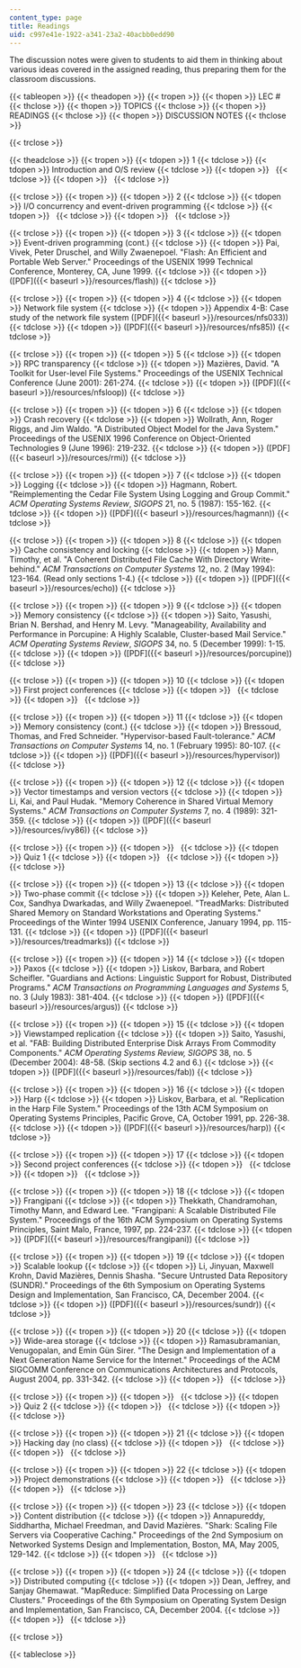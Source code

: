 ```yaml
---
content_type: page
title: Readings
uid: c997e41e-1922-a341-23a2-40acbb0edd90
---
```


The discussion notes were given to students to aid them in thinking about various ideas covered in the assigned reading, thus preparing them for the classroom discussions.

{{< tableopen >}}
{{< theadopen >}}
{{< tropen >}}
{{< thopen >}}
LEC #
{{< thclose >}}
{{< thopen >}}
TOPICS
{{< thclose >}}
{{< thopen >}}
READINGS
{{< thclose >}}
{{< thopen >}}
DISCUSSION NOTES
{{< thclose >}}

{{< trclose >}}

{{< theadclose >}}
{{< tropen >}}
{{< tdopen >}}
1
{{< tdclose >}}
{{< tdopen >}}
Introduction and O/S review
{{< tdclose >}}
{{< tdopen >}}
 
{{< tdclose >}}
{{< tdopen >}}
 
{{< tdclose >}}

{{< trclose >}}
{{< tropen >}}
{{< tdopen >}}
2
{{< tdclose >}}
{{< tdopen >}}
I/O concurrency and event-driven programming
{{< tdclose >}}
{{< tdopen >}}
 
{{< tdclose >}}
{{< tdopen >}}
 
{{< tdclose >}}

{{< trclose >}}
{{< tropen >}}
{{< tdopen >}}
3
{{< tdclose >}}
{{< tdopen >}}
Event-driven programming (cont.)
{{< tdclose >}}
{{< tdopen >}}
Pai, Vivek, Peter Druschel, and Willy Zwaenepoel. "Flash: An Efficient and Portable Web Server." Proceedings of the USENIX 1999 Technical Conference, Monterey, CA, June 1999.
{{< tdclose >}}
{{< tdopen >}}
([PDF]({{< baseurl >}}/resources/flash))
{{< tdclose >}}

{{< trclose >}}
{{< tropen >}}
{{< tdopen >}}
4
{{< tdclose >}}
{{< tdopen >}}
Network file system
{{< tdclose >}}
{{< tdopen >}}
Appendix 4-B: Case study of the network file system ([PDF]({{< baseurl >}}/resources/nfs033))
{{< tdclose >}}
{{< tdopen >}}
([PDF]({{< baseurl >}}/resources/nfs85))
{{< tdclose >}}

{{< trclose >}}
{{< tropen >}}
{{< tdopen >}}
5
{{< tdclose >}}
{{< tdopen >}}
RPC transparency
{{< tdclose >}}
{{< tdopen >}}
Mazières, David. "A Toolkit for User-level File Systems." Proceedings of the USENIX Technical Conference (June 2001): 261-274.
{{< tdclose >}}
{{< tdopen >}}
([PDF]({{< baseurl >}}/resources/nfsloop))
{{< tdclose >}}

{{< trclose >}}
{{< tropen >}}
{{< tdopen >}}
6
{{< tdclose >}}
{{< tdopen >}}
Crash recovery
{{< tdclose >}}
{{< tdopen >}}
Wollrath, Ann, Roger Riggs, and Jim Waldo. "A Distributed Object Model for the Java System." Proceedings of the USENIX 1996 Conference on Object-Oriented Technologies 9 (June 1996): 219-232.
{{< tdclose >}}
{{< tdopen >}}
([PDF]({{< baseurl >}}/resources/rmi))
{{< tdclose >}}

{{< trclose >}}
{{< tropen >}}
{{< tdopen >}}
7
{{< tdclose >}}
{{< tdopen >}}
Logging
{{< tdclose >}}
{{< tdopen >}}
Hagmann, Robert. "Reimplementing the Cedar File System Using Logging and Group Commit." _ACM Operating Systems Review_, _SIGOPS_ 21, no. 5 (1987): 155-162.
{{< tdclose >}}
{{< tdopen >}}
([PDF]({{< baseurl >}}/resources/hagmann))
{{< tdclose >}}

{{< trclose >}}
{{< tropen >}}
{{< tdopen >}}
8
{{< tdclose >}}
{{< tdopen >}}
Cache consistency and locking
{{< tdclose >}}
{{< tdopen >}}
Mann, Timothy, et al. "A Coherent Distributed File Cache With Directory Write-behind." _ACM Transactions on Computer Systems_ 12, no. 2 (May 1994): 123-164. (Read only sections 1-4.)
{{< tdclose >}}
{{< tdopen >}}
([PDF]({{< baseurl >}}/resources/echo))
{{< tdclose >}}

{{< trclose >}}
{{< tropen >}}
{{< tdopen >}}
9
{{< tdclose >}}
{{< tdopen >}}
Memory consistency
{{< tdclose >}}
{{< tdopen >}}
Saito, Yasushi, Brian N. Bershad, and Henry M. Levy. "Manageability, Availability and Performance in Porcupine: A Highly Scalable, Cluster-based Mail Service." _ACM Operating Systems Review_, _SIGOPS_ 34, no. 5 (December 1999): 1-15.
{{< tdclose >}}
{{< tdopen >}}
([PDF]({{< baseurl >}}/resources/porcupine))
{{< tdclose >}}

{{< trclose >}}
{{< tropen >}}
{{< tdopen >}}
10
{{< tdclose >}}
{{< tdopen >}}
First project conferences
{{< tdclose >}}
{{< tdopen >}}
 
{{< tdclose >}}
{{< tdopen >}}
 
{{< tdclose >}}

{{< trclose >}}
{{< tropen >}}
{{< tdopen >}}
11
{{< tdclose >}}
{{< tdopen >}}
Memory consistency (cont.)
{{< tdclose >}}
{{< tdopen >}}
Bressoud, Thomas, and Fred Schneider. "Hypervisor-based Fault-tolerance." _ACM Transactions on Computer Systems_ 14, no. 1 (February 1995): 80-107.
{{< tdclose >}}
{{< tdopen >}}
([PDF]({{< baseurl >}}/resources/hypervisor))
{{< tdclose >}}

{{< trclose >}}
{{< tropen >}}
{{< tdopen >}}
12
{{< tdclose >}}
{{< tdopen >}}
Vector timestamps and version vectors
{{< tdclose >}}
{{< tdopen >}}
Li, Kai, and Paul Hudak. "Memory Coherence in Shared Virtual Memory Systems." _ACM Transactions on Computer Systems_ 7, no. 4 (1989): 321-359.
{{< tdclose >}}
{{< tdopen >}}
([PDF]({{< baseurl >}}/resources/ivy86))
{{< tdclose >}}

{{< trclose >}}
{{< tropen >}}
{{< tdopen >}}
 
{{< tdclose >}}
{{< tdopen >}}
Quiz 1
{{< tdclose >}}
{{< tdopen >}}
 
{{< tdclose >}}
{{< tdopen >}}
 
{{< tdclose >}}

{{< trclose >}}
{{< tropen >}}
{{< tdopen >}}
13
{{< tdclose >}}
{{< tdopen >}}
Two-phase commit
{{< tdclose >}}
{{< tdopen >}}
Keleher, Pete, Alan L. Cox, Sandhya Dwarkadas, and Willy Zwaenepoel. "TreadMarks: Distributed Shared Memory on Standard Workstations and Operating Systems." Proceedings of the Winter 1994 USENIX Conference, January 1994, pp. 115-131.
{{< tdclose >}}
{{< tdopen >}}
([PDF]({{< baseurl >}}/resources/treadmarks))
{{< tdclose >}}

{{< trclose >}}
{{< tropen >}}
{{< tdopen >}}
14
{{< tdclose >}}
{{< tdopen >}}
Paxos
{{< tdclose >}}
{{< tdopen >}}
Liskov, Barbara, and Robert Scheifler. "Guardians and Actions: Linguistic Support for Robust, Distributed Programs." _ACM Transactions on Programming Languages and Systems_ 5, no. 3 (July 1983): 381-404.
{{< tdclose >}}
{{< tdopen >}}
([PDF]({{< baseurl >}}/resources/argus))
{{< tdclose >}}

{{< trclose >}}
{{< tropen >}}
{{< tdopen >}}
15
{{< tdclose >}}
{{< tdopen >}}
Viewstamped replication
{{< tdclose >}}
{{< tdopen >}}
Saito, Yasushi, et al. "FAB: Building Distributed Enterprise Disk Arrays From Commodity Components." _ACM Operating Systems Review, SIGOPS_ 38, no. 5 (December 2004): 48-58. (Skip sections 4.2 and 6.)
{{< tdclose >}}
{{< tdopen >}}
([PDF]({{< baseurl >}}/resources/fab))
{{< tdclose >}}

{{< trclose >}}
{{< tropen >}}
{{< tdopen >}}
16
{{< tdclose >}}
{{< tdopen >}}
Harp
{{< tdclose >}}
{{< tdopen >}}
Liskov, Barbara, et al. "Replication in the Harp File System." Proceedings of the 13th ACM Symposium on Operating Systems Principles, Pacific Grove, CA, October 1991, pp. 226-38.
{{< tdclose >}}
{{< tdopen >}}
([PDF]({{< baseurl >}}/resources/harp))
{{< tdclose >}}

{{< trclose >}}
{{< tropen >}}
{{< tdopen >}}
17
{{< tdclose >}}
{{< tdopen >}}
Second project conferences
{{< tdclose >}}
{{< tdopen >}}
 
{{< tdclose >}}
{{< tdopen >}}
 
{{< tdclose >}}

{{< trclose >}}
{{< tropen >}}
{{< tdopen >}}
18
{{< tdclose >}}
{{< tdopen >}}
Frangipani
{{< tdclose >}}
{{< tdopen >}}
Thekkath, Chandramohan, Timothy Mann, and Edward Lee. "Frangipani: A Scalable Distributed File System." Proceedings of the 16th ACM Symposium on Operating Systems Principles, Saint Malo, France, 1997, pp. 224-237.
{{< tdclose >}}
{{< tdopen >}}
([PDF]({{< baseurl >}}/resources/frangipani))
{{< tdclose >}}

{{< trclose >}}
{{< tropen >}}
{{< tdopen >}}
19
{{< tdclose >}}
{{< tdopen >}}
Scalable lookup
{{< tdclose >}}
{{< tdopen >}}
Li, Jinyuan, Maxwell Krohn, David Mazières, Dennis Shasha. "Secure Untrusted Data Repository (SUNDR)." Proceedings of the 6th Symposium on Operating Systems Design and Implementation, San Francisco, CA, December 2004.
{{< tdclose >}}
{{< tdopen >}}
([PDF]({{< baseurl >}}/resources/sundr))
{{< tdclose >}}

{{< trclose >}}
{{< tropen >}}
{{< tdopen >}}
20
{{< tdclose >}}
{{< tdopen >}}
Wide-area storage
{{< tdclose >}}
{{< tdopen >}}
Ramasubramanian, Venugopalan, and Emin Gün Sirer. "The Design and Implementation of a Next Generation Name Service for the Internet." Proceedings of the ACM SIGCOMM Conference on Communications Architectures and Protocols, August 2004, pp. 331-342.
{{< tdclose >}}
{{< tdopen >}}
 
{{< tdclose >}}

{{< trclose >}}
{{< tropen >}}
{{< tdopen >}}
 
{{< tdclose >}}
{{< tdopen >}}
Quiz 2
{{< tdclose >}}
{{< tdopen >}}
 
{{< tdclose >}}
{{< tdopen >}}
 
{{< tdclose >}}

{{< trclose >}}
{{< tropen >}}
{{< tdopen >}}
21
{{< tdclose >}}
{{< tdopen >}}
Hacking day (no class)
{{< tdclose >}}
{{< tdopen >}}
 
{{< tdclose >}}
{{< tdopen >}}
 
{{< tdclose >}}

{{< trclose >}}
{{< tropen >}}
{{< tdopen >}}
22
{{< tdclose >}}
{{< tdopen >}}
Project demonstrations
{{< tdclose >}}
{{< tdopen >}}
 
{{< tdclose >}}
{{< tdopen >}}
 
{{< tdclose >}}

{{< trclose >}}
{{< tropen >}}
{{< tdopen >}}
23
{{< tdclose >}}
{{< tdopen >}}
Content distribution
{{< tdclose >}}
{{< tdopen >}}
Annapureddy, Siddhartha, Michael Freedman, and David Mazières. "Shark: Scaling File Servers via Cooperative Caching." Proceedings of the 2nd Symposium on Networked Systems Design and Implementation, Boston, MA, May 2005, 129-142.
{{< tdclose >}}
{{< tdopen >}}
 
{{< tdclose >}}

{{< trclose >}}
{{< tropen >}}
{{< tdopen >}}
24
{{< tdclose >}}
{{< tdopen >}}
Distributed computing
{{< tdclose >}}
{{< tdopen >}}
Dean, Jeffrey, and Sanjay Ghemawat. "MapReduce: Simplified Data Processing on Large Clusters." Proceedings of the 6th Symposium on Operating System Design and Implementation, San Francisco, CA, December 2004.
{{< tdclose >}}
{{< tdopen >}}
 
{{< tdclose >}}

{{< trclose >}}

{{< tableclose >}}